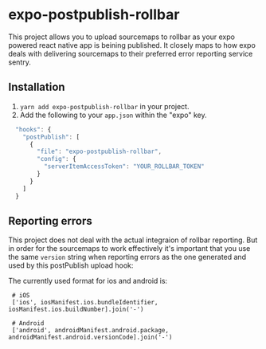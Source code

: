 # expo-postpublish-rollbar

This project allows you to upload sourcemaps to rollbar as your expo powered react native app is beining published.
It closely maps to how expo deals with delivering sourcemaps to their preferred error reporting service sentry.

## Installation

1. `yarn add expo-postpublish-rollbar` in your project.
3. Add the following to your `app.json` within the "expo" key.

```javascript
  "hooks": {
    "postPublish": [
      {
        "file": "expo-postpublish-rollbar",
        "config": {
          "serverItemAccessToken": "YOUR_ROLLBAR_TOKEN"
        }
      }
    ]
  }
```


## Reporting errors
This project does not deal with the actual integraion of rollbar reporting. But in order for the sourcemaps to work effectively it's important that you use the same `version` string when reporting errors as the one generated and used by this postPublish upload hook:

The currently used format for ios and android is:

     # iOS
     ['ios', iosManifest.ios.bundleIdentifier, iosManifest.ios.buildNumber].join('-')

     # Android
     ['android', androidManifest.android.package, androidManifest.android.versionCode].join('-')
